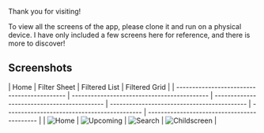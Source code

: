 Thank you for visiting!

To view all the screens of the app, please clone it and run on a physical device. I have only included a few screens here for reference, and there is more to discover!
## Screenshots
|  Home                                       |  Filter Sheet                                   |  Filtered List                                     |  Filtered Grid                                |
| ------------------------------------------- | ------------------------------------------- | ------------------------------------------- | ------------------------------------------- | ------------------------------------------- | ------------------------------------------- |
 |  ![Home](https://github.com/user-attachments/assets/f393fae8-d5b4-4689-8400-f9816f125ec9)  |  ![Upcoming](https://github.com/user-attachments/assets/40295229-269e-4f29-875a-e5fd3ce92ce4)  |  ![Search](https://github.com/user-attachments/assets/19fdfbc2-ab94-4348-955f-227394fc817d)  |  ![Childscreen](https://github.com/user-attachments/assets/2f0656fc-9d78-4ec5-8299-5a06e21b0557)  |
